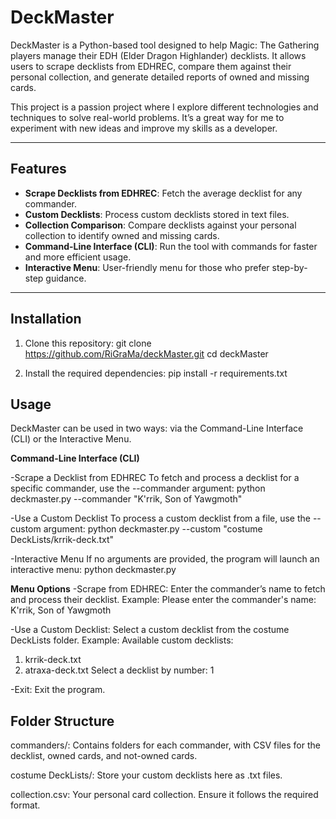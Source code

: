 # DeckMaster

DeckMaster is a Python-based tool designed to help Magic: The Gathering players manage their EDH (Elder Dragon Highlander) decklists. It allows users to scrape decklists from EDHREC, compare them against their personal collection, and generate detailed reports of owned and missing cards.

This project is a passion project where I explore different technologies and techniques to solve real-world problems. It’s a great way for me to experiment with new ideas and improve my skills as a developer.

---

## Features

- **Scrape Decklists from EDHREC**: Fetch the average decklist for any commander.
- **Custom Decklists**: Process custom decklists stored in text files.
- **Collection Comparison**: Compare decklists against your personal collection to identify owned and missing cards.
- **Command-Line Interface (CLI)**: Run the tool with commands for faster and more efficient usage.
- **Interactive Menu**: User-friendly menu for those who prefer step-by-step guidance.

---

## Installation

1. Clone this repository:
   git clone https://github.com/RiGraMa/deckMaster.git
   cd deckMaster

2. Install the required dependencies:
   pip install -r requirements.txt


## Usage

DeckMaster can be used in two ways: via the Command-Line Interface (CLI) or the Interactive Menu.

**Command-Line Interface (CLI)**

-Scrape a Decklist from EDHREC
   To fetch and process a decklist for a specific commander, use the --commander argument:
   python deckmaster.py --commander "K'rrik, Son of Yawgmoth"

-Use a Custom Decklist
   To process a custom decklist from a file, use the --custom argument:
   python deckmaster.py --custom "costume DeckLists/krrik-deck.txt"

-Interactive Menu
   If no arguments are provided, the program will launch an interactive menu:
   python deckmaster.py

**Menu Options**
-Scrape from EDHREC:
   Enter the commander’s name to fetch and process their decklist.
   Example:
   Please enter the commander's name: K'rrik, Son of Yawgmoth

-Use a Custom Decklist:
   Select a custom decklist from the costume DeckLists folder.
   Example:
   Available custom decklists:
   1. krrik-deck.txt
   2. atraxa-deck.txt
   Select a decklist by number: 1

-Exit:
   Exit the program.


## Folder Structure
   commanders/: Contains folders for each commander, with CSV files for the decklist, owned cards, and not-owned cards.

   costume DeckLists/: Store your custom decklists here as .txt files.

   collection.csv: Your personal card collection. Ensure it follows the required format.